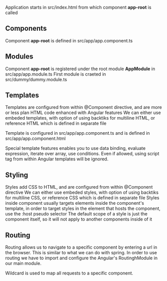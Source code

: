 Application starts in src/index.html from which component <b>app-root</b> is called

<h2>Components</h2>
Component <b>app-root</b> is defined in src/app/app.component.ts

<h2>Modules</h2>
Component <b>app-root</b> is registered under the root module <b>AppModule</b> in src/app/app.module.ts
First module is craeted in src/dummy/dummy.module.ts

<h2>Templates</h2>
Templates are configured from within @Component directive, and are more or less plan HTML code enhanced with Angular features
We can either use embeded templates, with option of using backtiks for multiline HTML, or reference HTML which is defined in separate file

Template is configured in src/app/app.component.ts and is defined in src/app/app.component.html

Special template features enables you to use data binding, evaluate expression, iterate over array, use conditions.
Even if allowed, using script tag from within Angular templates will be ignored.

<h2>Styling</h2>
Styles add CSS to HTML, and are configured from within @Component directive
We can either use embeded styles, with option of using backtiks for multiline CSS, or reference CSS which is defined in separate file
Styles inside component usually targets elements inside the component's template, in order to target styles in the element that hosts the component, use the :host pseudo selector
The default scope of a style is just the component itself, so it will not apply to another components inside of it

<h2>Routing</h2>
Routing allows us to navigate to a specific component by entering a url in the browser.
This is similar to what we can do with spring. In order to use routing we have to import and configure the Angular's RoutinghModule in our main module.

Wildcard is used to map all requests to a specific component.
